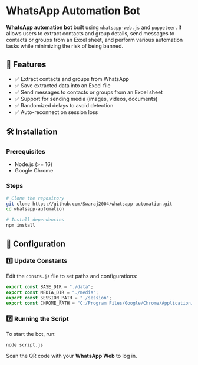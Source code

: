 # WhatsApp Automation Bot

**WhatsApp automation bot** built using `whatsapp-web.js` and `puppeteer`. It allows users to extract contacts and group details, send messages to contacts or groups from an Excel sheet, and perform various automation tasks while minimizing the risk of being banned.

## 🚀 Features

- ✅ Extract contacts and groups from WhatsApp
- ✅ Save extracted data into an Excel file
- ✅ Send messages to contacts or groups from an Excel sheet
- ✅ Support for sending media (images, videos, documents)
- ✅ Randomized delays to avoid detection
- ✅ Auto-reconnect on session loss

## 🛠️ Installation

### Prerequisites

- Node.js (>= 16)
- Google Chrome

### Steps

```sh
# Clone the repository
git clone https://github.com/Swaraj2004/whatsapp-automation.git
cd whatsapp-automation

# Install dependencies
npm install
```

## 🔧 Configuration

### 1️⃣ Update Constants

Edit the `consts.js` file to set paths and configurations:

```js
export const BASE_DIR = "./data";
export const MEDIA_DIR = "./media";
export const SESSION_PATH = "./session";
export const CHROME_PATH = "C:/Program Files/Google/Chrome/Application/chrome.exe";
```

### 2️⃣ Running the Script

To start the bot, run:

```sh
node script.js
```

Scan the QR code with your **WhatsApp Web** to log in.

